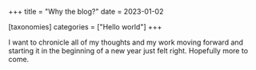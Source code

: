 +++
title = "Why the blog?"
date = 2023-01-02

[taxonomies]
categories = ["Hello world"]
+++

I want to chronicle all of my thoughts and my work moving forward and starting it in the beginning of a new year just felt right. Hopefully more to come.
<!-- more -->
